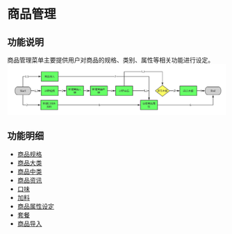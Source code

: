 # 商品管理


## 功能说明

商品管理菜单主要提供用户对商品的规格、类别、属性等相关功能进行设定。
![](5.png)

## 功能明细
* [商品规格](chapter2.1.md)
* [商品大类](chapter2.2.md)
* [商品中类](chapter2.3.md)
* [商品资讯](chapter2.4.md)
* [口味](chapter2.5.md)
* [加料](chapter2.6.md)
* [商品属性设定](chapter2.7.md)
* [套餐](chapter2.8.md)
* [商品导入](chapter2.9.md)